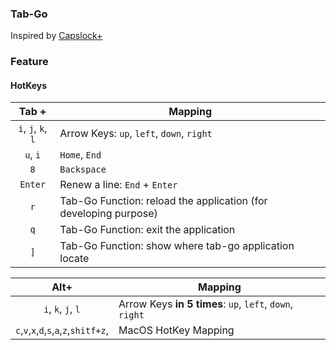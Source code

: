 ### Tab-Go

Inspired by [Capslock+](https://capslox.com/capslock-plus/)

### Feature

#### HotKeys

|       Tab +        | Mapping                                                          |
| :----------------: | ---------------------------------------------------------------- |
| `i`, `j`, `k`, `l` | Arrow Keys: `up`, `left`, `down`, `right`                        |
|      `u`, `i`      | `Home`, `End`                                                    |
|        `8`         | `Backspace`                                                      |
|      `Enter`       | Renew a line: `End` + `Enter`                                    |
|        `r`         | Tab-Go Function: reload the application (for developing purpose) |
|        `q`         | Tab-Go Function: exit the application                            |
|        `]`         | Tab-Go Function: show where tab-go application locate            |

|                  Alt+                  | Mapping                                                  |
| :------------------------------------: | -------------------------------------------------------- |
|           `i`, `k`, `j`, `l`           | Arrow Keys **in 5 times**: `up`, `left`, `down`, `right` |
| `c`,`v`,`x`,`d`,`s`,`a`,`z`,`shitf+z`, | MacOS HotKey Mapping                                     |
